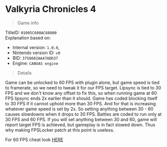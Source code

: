 # Valkyria Chronicles 4

> Game info

TitleID: `01005C600AC68000`<br>
Explanation based on:
- Internal version: `1.0.0`, 
- Nintendo version ID: `v0`
- BID: `3758602AA47ADD37`
- Engine: `CANVAS engine`

> Details

Game can be unlocked to 60 FPS with plugin alone, but game speed is tied to framerate, so we need to tweak it for our FPS target.
Lipsync is tied to 30 FPS and we don't know any offset to fix this, so when running game at 60 FPS lipsync ends 2x earlier than it should.
Game has coded blocking itself to 30 FPS if it cannot uphold more than 30 FPS. And for that is increasing whatever game speed is set by 2x. So setting anything between 30 - 60  causes slowdowns when it drops to 30 FPS. Battles are coded to run only at 30 FPS and 60 FPS. If you will set anything between 30 and 60, game will report target FPS is achieved, but gameplay is in fact slowed down. Thus why making FPSLocker patch at this point is useless.

For 60 FPS cheat look [HERE](https://github.com/ChanseyIsTheBest/NX-60FPS-RES-GFX-Cheats/blob/main/titles/01005C600AC68000/cheats/3758602AA47ADD37.txt)

